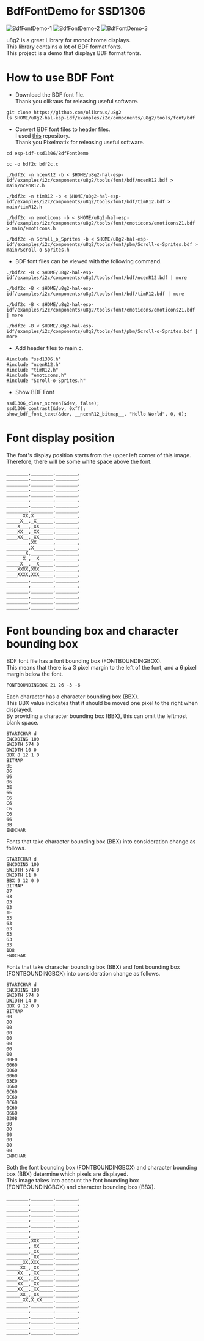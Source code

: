 # BdfFontDemo for SSD1306

![BdfFontDemo-1](https://github.com/user-attachments/assets/df733de1-b5b8-4142-8123-5a8f992246ff)
![BdfFontDemo-2](https://github.com/user-attachments/assets/224d12c4-8ecf-4116-868a-8f11ca480122)
![BdfFontDemo-3](https://github.com/user-attachments/assets/4dbb6f39-ae0f-4ca2-9e55-ba32476b018e)

u8g2 is a great Library for monochrome displays.   
This library contains a lot of BDF format fonts.   
This project is a demo that displays BDF format fonts.   

# How to use BDF Font
- Download the BDF font file.   
 Thank you olikraus for releasing useful software.   

 ```
 git clone https://github.com/olikraus/u8g2
 ls $HOME/u8g2-hal-esp-idf/examples/i2c/components/u8g2/tools/font/bdf
 ```

- Convert BDF font files to header files.   
 I used [this](https://github.com/pixelmatix/bdf2c) repository.   
 Thank you Pixelmatix for releasing useful software.   
```
cd esp-idf-ssd1306/BdfFontDemo

cc -o bdf2c bdf2c.c

./bdf2c -n ncenR12 -b < $HOME/u8g2-hal-esp-idf/examples/i2c/components/u8g2/tools/font/bdf/ncenR12.bdf > main/ncenR12.h

./bdf2c -n timR12 -b < $HOME/u8g2-hal-esp-idf/examples/i2c/components/u8g2/tools/font/bdf/timR12.bdf > main/timR12.h

./bdf2c -n emoticons -b < $HOME/u8g2-hal-esp-idf/examples/i2c/components/u8g2/tools/font/emoticons/emoticons21.bdf > main/emoticons.h

./bdf2c -n Scroll_o_Sprites -b < $HOME/u8g2-hal-esp-idf/examples/i2c/components/u8g2/tools/font/pbm/Scroll-o-Sprites.bdf > main/Scroll-o-Sprites.h
```

- BDF font files can be viewed with the following command.
```
./bdf2c -B < $HOME/u8g2-hal-esp-idf/examples/i2c/components/u8g2/tools/font/bdf/ncenR12.bdf | more

./bdf2c -B < $HOME/u8g2-hal-esp-idf/examples/i2c/components/u8g2/tools/font/bdf/timR12.bdf | more

./bdf2c -B < $HOME/u8g2-hal-esp-idf/examples/i2c/components/u8g2/tools/font/emoticons/emoticons21.bdf | more

./bdf2c -B < $HOME/u8g2-hal-esp-idf/examples/i2c/components/u8g2/tools/font/pbm/Scroll-o-Sprites.bdf | more
```

- Add header files to main.c.
```
#include "ssd1306.h"
#include "ncenR12.h"
#include "timR12.h"
#include "emoticons.h"
#include "Scroll-o-Sprites.h"
```


- Show BDF Font
```
ssd1306_clear_screen(&dev, false);
ssd1306_contrast(&dev, 0xff);
show_bdf_font_text(&dev, __ncenR12_bitmap__, "Hello World", 0, 0);
```


# Font display position
The font's display position starts from the upper left corner of this image.   
Therefore, there will be some white space above the font.   
```
________,________,________,
________,________,________,
________,________,________,
________,________,________,
________,________,________,
________,________,________,
________,________,________,
________,________,________,
______XX,X_______,________,
_____X__,_X______,________,
____X___,_XX_____,________,
____XX__,_XX_____,________,
____XX__,_XX_____,________,
________,XX______,________,
________,X_______,________,
_______X,________,________,
______X_,__X_____,________,
_____X__,__X_____,________,
____XXXX,XXX_____,________,
____XXXX,XXX_____,________,
________,________,________,
________,________,________,
________,________,________,
________,________,________,
________,________,________,
________,________,________,
```

# Font bounding box and character bounding box
BDF font file has a font bounding box (FONTBOUNDINGBOX).   
This means that there is a 3 pixel margin to the left of the font, and a 6 pixel margin below the font.   
```
FONTBOUNDINGBOX 21 26 -3 -6
```

Each character has a character bounding box (BBX).   
This BBX value indicates that it should be moved one pixel to the right when displayed.   
By providing a character bounding box (BBX), this can omit the leftmost blank space.   
```
STARTCHAR d
ENCODING 100
SWIDTH 574 0
DWIDTH 10 0
BBX 8 12 1 0
BITMAP
0E
06
06
06
3E
66
C6
C6
C6
C6
66
3B
ENDCHAR
```

Fonts that take character bounding box (BBX) into consideration change as follows.   
```
STARTCHAR d
ENCODING 100
SWIDTH 574 0
DWIDTH 11 0
BBX 9 12 0 0
BITMAP
07
03
03
03
1F
33
63
63
63
63
33
1D8
ENDCHAR
```

Fonts that take character bounding box (BBX) and font bounding box (FONTBOUNDINGBOX) into consideration change as follows.   
```
STARTCHAR d
ENCODING 100
SWIDTH 574 0
DWIDTH 14 0
BBX 9 12 0 0
BITMAP
00
00
00
00
00
00
00
00
00E0
0060
0060
0060
03E0
0660
0C60
0C60
0C60
0C60
0660
030B
00
00
00
00
00
00
ENDCHAR
```

Both the font bounding box (FONTBOUNDINGBOX) and character bounding box (BBX) determine which pixels are displayed.   
This image takes into account the font bounding box (FONTBOUNDINGBOX) and character bounding box (BBX).   
```
________,________,________,
________,________,________,
________,________,________,
________,________,________,
________,________,________,
________,________,________,
________,________,________,
________,________,________,
________,XXX_____,________,
________,_XX_____,________,
________,_XX_____,________,
________,_XX_____,________,
______XX,XXX_____,________,
_____XX_,_XX_____,________,
____XX__,_XX_____,________,
____XX__,_XX_____,________,
____XX__,_XX_____,________,
____XX__,_XX_____,________,
_____XX_,_XX_____,________,
______XX,X_XX____,________,
________,________,________,
________,________,________,
________,________,________,
________,________,________,
________,________,________,
________,________,________,
```

